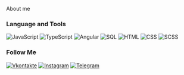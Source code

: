 About me

### Language and Tools
![JavaScript](https://img.shields.io/badge/-JavaScript-000000?style=for-the&logo=javascript)
![TypeScript](https://img.shields.io/badge/-TypeScript-000000?style=for-the&logo=typescript)
![Angular](https://img.shields.io/badge/-Angular-000000?style=for-the&logo=angular)
![SQL](https://img.shields.io/badge/-SQL-000000?style=for-the&logo=mysql)
![HTML](https://img.shields.io/badge/-HTML-000000?style=for-the&logo=html)
![CSS](https://img.shields.io/badge/-CSS-000000?style=for-the&logo=css)
![SCSS](https://img.shields.io/badge/-SCSS-000000?style=for-the&logo=scss) 

### Follow Me
[![Vkontakte](https://img.shields.io/badge/-Vkontakte-000000?style=for-the&logo=VK)](https://vk.com/preter_human)
[![Instagram](https://img.shields.io/badge/-Instagram-000000?style=for-the&logo=Instagram)](https://instagram.com/lalala_ebula)
[![Telegram](https://img.shields.io/badge/-Telegram-000000?style=for-the&logo=Telegram)](https://t.me/lalala_ebala)